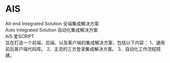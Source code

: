AIS
===

All-end Integrated Solution 全端集成解决方案  
Auto Integrated Solution 自动化集成解决方案  
AIS 爱SCRIPT  
旨在打造一个前端、后端、以及客户端的集成解决方案，包括以下内容： 
1、通用前后客户端代码库。 
2、主流的三方登录集成解决方案。 
3、自动化工作流程搭建。
